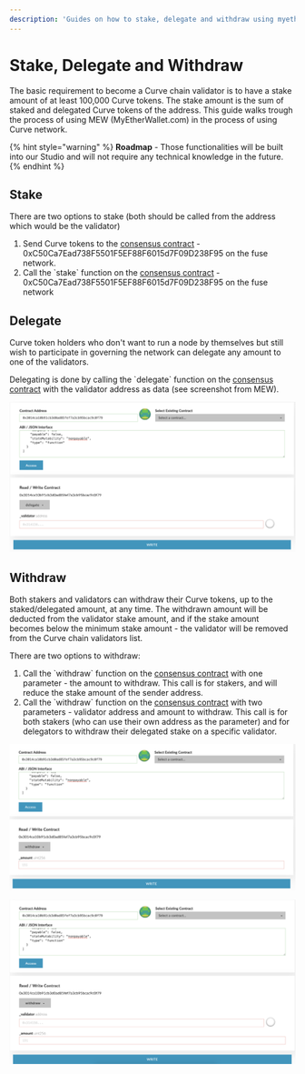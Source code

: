 ```yaml
---
description: 'Guides on how to stake, delegate and withdraw using myetherwallet.com'
---
```


# Stake, Delegate and Withdraw

The basic requirement to become a Curve chain validator is to have a stake amount of at least 100,000 Curve tokens. The stake amount is the sum of staked and delegated Curve tokens of the address. This guide walks trough the process of using MEW \(MyEtherWallet.com\) in the process of using Curve network.

{% hint style="warning" %}
**Roadmap** - Those functionalities will be built into our Studio and will not require any technical knowledge in the future.
{% endhint %}

## Stake

There are two options to stake \(both should be called from the address which would be the validator\)

1. Send Curve tokens to the [consensus contract](https://curvescan.io/address/0xC50Ca7Ead738F5501F5EF88F6015d7F09D238F95) - 0xC50Ca7Ead738F5501F5EF88F6015d7F09D238F95 on the fuse network.
2. Call the \`stake\` function on the [consensus contract](https://curvescan.io/address/0xC50Ca7Ead738F5501F5EF88F6015d7F09D238F95) - 0xC50Ca7Ead738F5501F5EF88F6015d7F09D238F95 on the fuse network

 

## Delegate

Curve token holders who don't want to run a node by themselves but still wish to participate in governing the network can delegate any amount to one of the validators.

Delegating is done by calling the \`delegate\` function on the [consensus contract](https://curvescan.io/address/0xC50Ca7Ead738F5501F5EF88F6015d7F09D238F95) with the validator address as data \(see screenshot from MEW\).

![delegate](../../.gitbook/assets/screen-shot-2019-09-04-at-14.59.27.png)

## Withdraw

Both stakers and validators can withdraw their Curve tokens, up to the staked/delegated amount, at any time. The withdrawn amount will be deducted from the validator stake amount, and if the stake amount becomes below the minimum stake amount - the validator will be removed from the Curve chain validators list.

There are two options to withdraw:

1. Call the \`withdraw\` function on the [consensus contract](https://curvescan.io/address/0xC50Ca7Ead738F5501F5EF88F6015d7F09D238F95) with one parameter - the amount to withdraw. This call is for stakers, and will reduce the stake amount of the sender address.
2. Call the \`withdraw\` function on the [consensus contract](https://curvescan.io/address/0xC50Ca7Ead738F5501F5EF88F6015d7F09D238F95) with two parameters - validator address and amount to withdraw. This call is for both stakers \(who can use their own address as the parameter\) and for delegators to withdraw their delegated stake on a specific validator.

![withdraw option \#1](../../.gitbook/assets/screen-shot-2019-09-04-at-15.01.15.png)

![withdraw option \#2](../../.gitbook/assets/screen-shot-2019-09-04-at-15.01.25.png)

